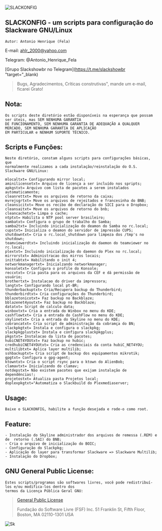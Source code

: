 
![SLACKONFIG][logo]

[logo]: https://bytebucket.org/ahlrodrigues/slackonfig/raw/adca69d05d4b9db0ee9cfa65f54cad4e87dabad7/imgs/Slackware1.png




**SLACKONFIG** - um scripts para configuração do Slackware GNU/Linux
--------------


```
Autor: Antonio Henrique (Fela)
```
E-mail: [ahlr_2000@yahoo.com](mailto:ahlr_2000@yahoo.com)

Telegram: @Antonio_Henrique_Fela

[Grupo Slackshowbr no Telegram](https://t.me/slackshowbr "target="_blank)


>Bugs, Agradecimentos, Críticas construtivas", mande um e-mail, ficarei Grato!



**Nota:**
----------
```
Os scripts deste diretório estão disponíveis na esperança que possam ser úteis, mas SEM NENHUMA GARANTIA
DE FUNCIONAMENTO, SEM NENHUMA GARANTIA DE ADEQUAÇÃO A QUALQUER MERCADO, SEM NENHUMA GARANTIA DE APLICAÇÃO
EM PARTICULAR e NENHUM SUPORTE TÉCNICO.
```


**Scripts e Funções:**
----------------------
```
Neste diretório, constam alguns scripts para configurações básicas, que 
normalmente realizamos a cada instalação/reinstalação do O.S. Slackware GNU/Linux:

mlocaltxt= Configurando mirror local;
aminilicensetxt= Arquivo de licença a ser incluído nos spripts;
apkgstxt= Arquivo com lista de pacotes a serem instalados automaticamente;
cleanrettxt= Move os arquivos de retorno da caixa;
mvrejsgrtxt= Move os arquivos de rejeitados e francesinha do BNB;
cleansicitxt= Move os recibo de declaração do SICI para o Dropbox;
cleansaitxt= Move os arquivos de retorno do bnb;
cleancachetxt= Limpa o cache;
ntptxt= Habilita o NTP pool server brasileiro;
sambatxt= Configura o grupo de trabalho do Samba;
samba2txt= Incluindo inicialização do deamon do Samba no rc.local;
cupstxt= Inicializa o deamon do servidor de impressão CUPS;
shutdowntxt= Cria o rc.local_shutdown para limpeza dos /tmp's no shutdown;
teamviewerdtxt= Incluindo inicialização do daemon do teamviewer no rc.local;
plextxt= Incluindo inicialização do daemon do Plex no rc.local;
mirrorstxt= Administracao dos mirros locais;
inittabtxt= Habilitando o init 4;
networkmanagertxt= Inicialzando networkmanager;
konsoletxt= Configura o profile do Konsole;
reccxtxt= Cria pasta para os arquivos da CEF e dá permissão de usuário;
brothertxt= Instalacao do driver da impressora;
langtxt= Configurando local pt-BR;
thunderbackuptxt= Cria/Recupera backup do Thunderbird;
thunderbirdtxt= Cria configurações do Thunderbird;
bblazetonicotxt= Faz backup no Backblaze;
bblazenet4youtxt= Faz backup no Backblaze;
datatxt= Script de calculo data;
winboxtxt= Cria a entrada do Winbox no menu do KDE;
cashflowtxt= Cria a entrada do CashFlow no menu do KDE;
skylinetxt= Cria a entrada do Skyline no menu do KDE;
cobrancatxt= Cria script de administração da cobramça do BN;
slackpkgtxt= Instala e configura o slackpkg;
slackpkgplustxt= Instala e configura slackpkgplus;
pkgstxt= Instalacao da lista de pacotes;
hubiCNET4YOUtxt= Faz backup no hubic;
credhubiCNET4YOUtxt= Cria as credenciais da conta hubiC_NET4YOU;
multilibtxt= Aplica layer multilib;
sshbackuptxt= Cria script de backup dos equipamentos mikrotik;
gpgtxt= Configura o gpg-agent;
ktowntxt= Cria o script rsync para o ktown do AlienBob;
clamavtxt= Inicialzando do clamav;
notdepstxt= Não existem pacotes que exijam instalação de dependências!;
projetostxt= Atualiza pasta Projetos local;
doplexpkgtxt="Automatiza o Slackbuild do Plexmediaserver;
```


Usage:
------
```
Baixe o SLACKONFIG, habilite a função desejada e rode-o como root.
```


Feature:
--------
```
- Instalação do Skyline administrador dos arquivos de remessa (.REM) e de  retorno (.SAI) do BNB;
- Cria o arquivo de inicialização do BOIC;
- Configuração do Slackpkg;
- Aplicação do layer para transformar Slackware => Slackware Multilib;
- Instalação do Dropbox;
```


**GNU General Public License:**
-------------------------------
```
Estes scripts/programas são softwares livres, você pode redistribuí-los e/ou modifica-los dentro dos
termos da Licença Pública Geral GNU:
```
> [General Public License](https://pt.wikipedia.org/wiki/GNU_General_Public_License)
>
>Fundação do Software Livre (FSF) Inc. 51 Franklin St, Fifth Floor, Boston, MA 02110-1301 USA


![Sk][pe]

[pe]: https://bytebucket.org/ahlrodrigues/slackonfig/raw/adca69d05d4b9db0ee9cfa65f54cad4e87dabad7/imgs/poweredbyslack.gif

